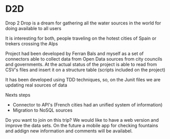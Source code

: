 # D2D

Drop 2 Drop is a dream for gathering all the water sources in the world for doing available to all users

It is interesting for both, people traveling on the hotest cities of Spain or trekers crossing the Alps

Project had been developed by Ferran Bals and myself as a set of connectors able to collect data from Open Data sources from city councils and governments. At the actual status of the project is able to read from CSV's files and insert it on a structure table (scripts included on the project)

It has been developed using TDD techniques, so, on the Junit files we are updating real sources of data

Nexts steps
* Connector to API's (French cities had an unified system of information)
* Migration to NoSQL sources

Do you want to join on this trip? We would like to have a web version and improve the data sets. On the future a mobile app for checking fountains and addign new information and comments will be availabel.
